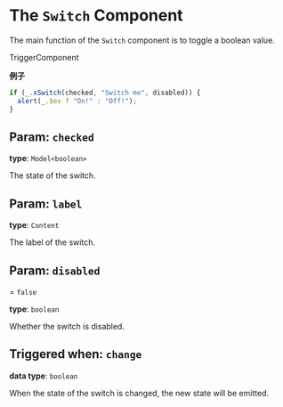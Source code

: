 <script setup>
import Kind from "helpers/kind.vue";
import Optional from "helpers/optional.vue";
</script>

# The `Switch` Component

The main function of the `Switch` component is to toggle a boolean value.

<Kind>TriggerComponent</Kind>

**例子**

```ts
if (_.xSwitch(checked, "Switch me", disabled)) {
  alert(_.$ev ? "On!" : "Off!");
}
```

## Param: `checked`

**type**: `Model<boolean>`

The state of the switch.

## Param: `label`

<Optional/>

**type**: `Content`

The label of the switch.

## Param: `disabled`

<Optional/> = `false`

**type**: `boolean`

Whether the switch is disabled.

## Triggered when: `change`

**data type**: `boolean`

When the state of the switch is changed, the new state will be emitted.
